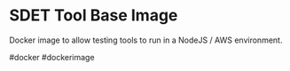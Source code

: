 # SDET Tool Base Image

Docker image to allow testing tools to run in a NodeJS / AWS environment.

#docker #dockerimage